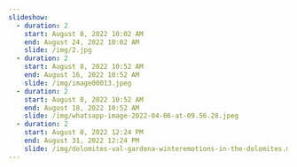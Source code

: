 ```yaml
---
slideshow:
  - duration: 2
    start: August 8, 2022 10:02 AM
    end: August 24, 2022 10:02 AM
    slide: /img/2.jpg
  - duration: 2
    start: August 8, 2022 10:52 AM
    end: August 16, 2022 10:52 AM
    slide: /img/image00013.jpeg
  - duration: 2
    start: August 8, 2022 10:52 AM
    end: August 18, 2022 10:52 AM
    slide: /img/whatsapp-image-2022-04-06-at-09.56.28.jpeg
  - duration: 2
    start: August 8, 2022 12:24 PM
    end: August 31, 2022 12:24 PM
    slide: /img/dolomites-val-gardena-winteremotions-in-the-dolomites.mp4
---
```

